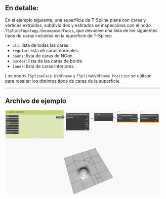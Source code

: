 <!--- Autodesk.DesignScript.Geometry.TSpline.TSplineTopology.DecomposedFaces --->
<!--- VIA3XNZWZWW3XHWL222NGHWM22VLSA4QXMZCPWZ6JO6G3P7H2WGA --->
## En detalle:
En el ejemplo siguiente, una superficie de T-Spline plana con caras y vértices extruidos, subdivididos y estirados se inspecciona con el nodo `TSplineTopology.DecomposedFaces`, que devuelve una lista de los siguientes tipos de caras incluidos en la superficie de T-Spline:

- `all`: lista de todas las caras.
- `regular`: lista de caras normales.
- `nGons`: lista de caras de NGon.
- `border`: lista de las caras de borde.
- `inner`: lista de caras interiores.

Los nodos `TSplineFace.UVNFrame` y `TSplineUVNFrame.Position` se utilizan para resaltar los distintos tipos de caras de la superficie.
___
## Archivo de ejemplo

![TSplineTopology.DecomposedFaces](./VIA3XNZWZWW3XHWL222NGHWM22VLSA4QXMZCPWZ6JO6G3P7H2WGA_img.gif)
